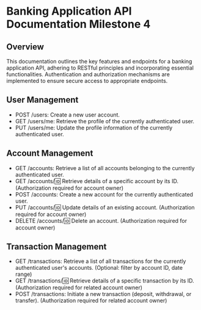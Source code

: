 # Banking Application API Documentation Milestone 4

## Overview

This documentation outlines the key features and endpoints for a banking application API, adhering to RESTful principles and incorporating essential functionalities. Authentication and authorization mechanisms are implemented to ensure secure access to appropriate endpoints.

## User Management

- POST /users: Create a new user account.
- GET /users/me: Retrieve the profile of the currently authenticated user.
- PUT /users/me: Update the profile information of the currently authenticated user.

## Account Management

- GET /accounts: Retrieve a list of all accounts belonging to the currently authenticated user.
- GET /accounts/:id: Retrieve details of a specific account by its ID. (Authorization required for account owner)
- POST /accounts: Create a new account for the currently authenticated user.
- PUT /accounts/:id: Update details of an existing account. (Authorization required for account owner)
- DELETE /accounts/:id: Delete an account. (Authorization required for account owner)

## Transaction Management

- GET /transactions: Retrieve a list of all transactions for the currently authenticated user's accounts. (Optional: filter by account ID, date range)
- GET /transactions/:id: Retrieve details of a specific transaction by its ID. (Authorization required for related account owner)
- POST /transactions: Initiate a new transaction (deposit, withdrawal, or transfer). (Authorization required for related account owner)